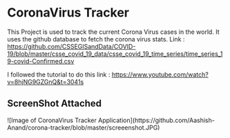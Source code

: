 # CoronaVirus Tracker
This Project is used to track the current Corona Virus cases in the world.
It uses the github database to fetch the corona virus stats.
Link : https://github.com/CSSEGISandData/COVID-19/blob/master/csse_covid_19_data/csse_covid_19_time_series/time_series_19-covid-Confirmed.csv

I followed the tutorial to do this link : https://www.youtube.com/watch?v=8hjNG9GZGnQ&t=3041s

<h2>ScreenShot Attached</h2>
![Image of CoronaVirus Tracker Application](https://github.com/Aashish-Anand/corona-tracker/blob/master/screeenshot.JPG)